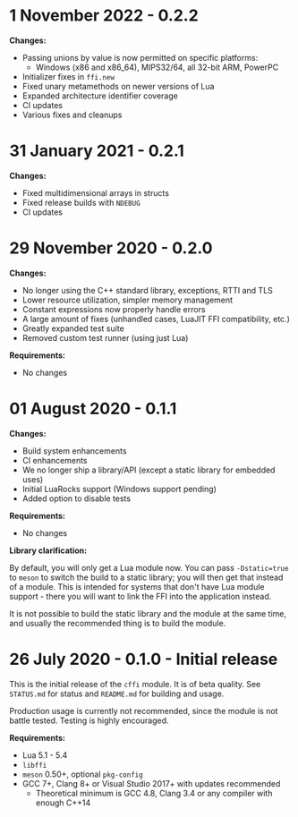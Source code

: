 # 1 November 2022 - 0.2.2

**Changes:**

- Passing unions by value is now permitted on specific platforms:
  - Windows (x86 and x86_64), MIPS32/64, all 32-bit ARM, PowerPC
- Initializer fixes in `ffi.new`
- Fixed unary metamethods on newer versions of Lua
- Expanded architecture identifier coverage
- CI updates
- Various fixes and cleanups

# 31 January 2021 - 0.2.1

**Changes:**

- Fixed multidimensional arrays in structs
- Fixed release builds with `NDEBUG`
- CI updates

# 29 November 2020 - 0.2.0

**Changes:**

- No longer using the C++ standard library, exceptions, RTTI and TLS
- Lower resource utilization, simpler memory management
- Constant expressions now properly handle errors
- A large amount of fixes (unhandled cases, LuaJIT FFI compatibility, etc.)
- Greatly expanded test suite
- Removed custom test runner (using just Lua)

**Requirements:**

- No changes

# 01 August 2020 - 0.1.1

**Changes:**

- Build system enhancements
- CI enhancements
- We no longer ship a library/API (except a static library for embedded uses)
- Initial LuaRocks support (Windows support pending)
- Added option to disable tests

**Requirements:**

- No changes

**Library clarification:**

By default, you will only get a Lua module now. You can pass `-Dstatic=true`
to `meson` to switch the build to a static library; you will then get that
instead of a module. This is intended for systems that don't have Lua module
support - there you will want to link the FFI into the application instead.

It is not possible to build the static library and the module at the same
time, and usually the recommended thing is to build the module.

# 26 July 2020 - 0.1.0 - Initial release

This is the initial release of the `cffi` module. It is of beta quality.
See `STATUS.md` for status and `README.md` for building and usage.

Production usage is currently not recommended, since the module is not
battle tested. Testing is highly encouraged.

**Requirements:**

- Lua 5.1 - 5.4
- `libffi`
- `meson` 0.50+, optional `pkg-config`
- GCC 7+, Clang 8+ or Visual Studio 2017+ with updates recommended
  - Theoretical minimum is GCC 4.8, Clang 3.4 or any compiler with enough C++14
